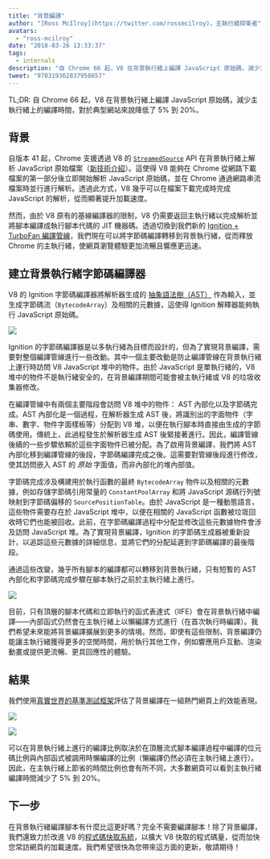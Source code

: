 ```yaml
---
title: "背景編譯"
author: "[Ross McIlroy](https://twitter.com/rossmcilroy)，主執行緒捍衛者"
avatars: 
  - "ross-mcilroy"
date: "2018-03-26 13:33:37"
tags: 
  - internals
description: "自 Chrome 66 起，V8 在背景執行緒上編譯 JavaScript 原始碼，減少主執行緒上的編譯時間，對於典型網站來說降低了 5% 到 20%。"
tweet: "978319362837958657"
---
```

TL;DR: 自 Chrome 66 起，V8 在背景執行緒上編譯 JavaScript 原始碼，減少主執行緒上的編譯時間，對於典型網站來說降低了 5% 到 20%。

## 背景

自版本 41 起，Chrome 支援透過 V8 的 [`StreamedSource`](https://cs.chromium.org/chromium/src/v8/include/v8.h?q=StreamedSource&sq=package:chromium&l=1389) API 在背景執行緒上解析 JavaScript 原始檔案（[新技術介紹](https://blog.chromium.org/2015/03/new-javascript-techniques-for-rapid.html)）。這使得 V8 能夠在 Chrome 從網路下載檔案的第一部分後立即開始解析 JavaScript 原始碼，並在 Chrome 通過網路串流檔案時並行進行解析。透過此方式，V8 幾乎可以在檔案下載完成時完成 JavaScript 的解析，從而顯著提升加載速度。

<!--truncate-->
然而，由於 V8 原有的基線編譯器的限制，V8 仍需要返回主執行緒以完成解析並將腳本編譯成執行腳本代碼的 JIT 機器碼。透過切換到我們新的 [Ignition + TurboFan 編譯管線](/blog/launching-ignition-and-turbofan)，我們現在可以將字節碼編譯轉移到背景執行緒，從而釋放 Chrome 的主執行緒，使網頁瀏覽體驗更加流暢且響應更迅速。

## 建立背景執行緒字節碼編譯器

V8 的 Ignition 字節碼編譯器將解析器生成的 [抽象語法樹（AST）](https://en.wikipedia.org/wiki/Abstract_syntax_tree) 作為輸入，並生成字節碼流（`BytecodeArray`）及相關的元數據，這使得 Ignition 解釋器能夠執行 JavaScript 原始碼。

![](/_img/background-compilation/bytecode.svg)

Ignition 的字節碼編譯器是以多執行緒為目標而設計的，但為了實現背景編譯，需要對整個編譯管線進行一些改動。其中一個主要改動是防止編譯管線在背景執行緒上運行時訪問 V8 JavaScript 堆中的物件。由於 JavaScript 是單執行緒的，V8 堆中的物件不是執行緒安全的，在背景編譯期間可能會被主執行緒或 V8 的垃圾收集器修改。

在編譯管線中有兩個主要階段會訪問 V8 堆中的物件： AST 內部化以及字節碼完成。AST 內部化是一個過程，在解析器生成 AST 後，將識別出的字面物件（字串、數字、物件字面樣板等）分配到 V8 堆，以便在執行腳本時直接由生成的字節碼使用。傳統上，此過程發生於解析器生成 AST 後緊接著進行。因此，編譯管線後續的一些步驟依賴於這些字面物件已被分配。為了啟用背景編譯，我們將 AST 內部化移到編譯管線的後段，字節碼編譯完成之後。這需要對管線後段進行修改，使其訪問嵌入 AST 的 _原始_ 字面值，而非內部化的堆內部值。

字節碼完成涉及構建用於執行函數的最終 `BytecodeArray` 物件以及相關的元數據，例如存儲字節碼引用常量的 `ConstantPoolArray` 和將 JavaScript 源碼行列號映射到字節碼偏移的 `SourcePositionTable`。由於 JavaScript 是一種動態語言，這些物件需要存在於 JavaScript 堆中，以便在相關的 JavaScript 函數被垃圾回收時它們也能被回收。此前，在字節碼編譯過程中分配並修改這些元數據物件會涉及訪問 JavaScript 堆。為了實現背景編譯，Ignition 的字節碼生成器被重新設計，以追踪這些元數據的詳細信息，並將它們的分配延遲到字節碼編譯的最後階段。

通過這些改變，幾乎所有腳本的編譯都可以轉移到背景執行緒，只有短暫的 AST 內部化和字節碼完成步驟在腳本執行之前於主執行緒上進行。

![](/_img/background-compilation/threads.svg)

目前，只有頂層的腳本代碼和立即執行的函式表達式（IIFE）會在背景執行緒中編譯——內部函式仍然會在主執行緒上以懶編譯方式進行（在首次執行時編譯）。我們希望未來能將背景編譯擴展到更多的情境。然而，即使有這些限制，背景編譯仍能讓主執行緒獲得更多的空閒時間，用於執行其他工作，例如響應用戶互動、渲染動畫或提供更流暢、更具回應性的體驗。

## 結果

我們使用[真實世界的基準測試框架](/blog/real-world-performance)評估了背景編譯在一組熱門網頁上的效能表現。

![](/_img/background-compilation/desktop.svg)

![](/_img/background-compilation/mobile.svg)

可以在背景執行緒上進行的編譯比例取決於在頂層流式腳本編譯過程中編譯的位元碼比例與內部函式被調用時懶編譯的比例（懶編譯仍然必須在主執行緒上進行）。因此，在主執行緒上節省的時間比例也會有所不同，大多數網頁可以看到主執行緒編譯時間減少了 5% 到 20%。

## 下一步

在背景執行緒編譯腳本有什麼比這更好嗎？完全不需要編譯腳本！除了背景編譯，我們還致力於改進 V8 的[程式碼快取系統](/blog/code-caching)，以擴大 V8 快取的程式碼量，從而加快您常訪網頁的加載速度。我們希望很快為您帶來這方面的更新，敬請期待！
